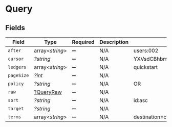 # Query


## Fields

| Field                                        | Type                                         | Required                                     | Description                                  | Example                                      |
| -------------------------------------------- | -------------------------------------------- | -------------------------------------------- | -------------------------------------------- | -------------------------------------------- |
| `after`                                      | array<*string*>                              | :heavy_minus_sign:                           | N/A                                          | users:002                                    |
| `cursor`                                     | *?string*                                    | :heavy_minus_sign:                           | N/A                                          | YXVsdCBhbmQgYSBtYXhpbXVtIG1heF9yZXN1bHRzLol= |
| `ledgers`                                    | array<*string*>                              | :heavy_minus_sign:                           | N/A                                          | quickstart                                   |
| `pageSize`                                   | *?int*                                       | :heavy_minus_sign:                           | N/A                                          |                                              |
| `policy`                                     | *?string*                                    | :heavy_minus_sign:                           | N/A                                          | OR                                           |
| `raw`                                        | [?QueryRaw](../../models/shared/QueryRaw.md) | :heavy_minus_sign:                           | N/A                                          |                                              |
| `sort`                                       | *?string*                                    | :heavy_minus_sign:                           | N/A                                          | id:asc                                       |
| `target`                                     | *?string*                                    | :heavy_minus_sign:                           | N/A                                          |                                              |
| `terms`                                      | array<*string*>                              | :heavy_minus_sign:                           | N/A                                          | destination=central_bank1                    |